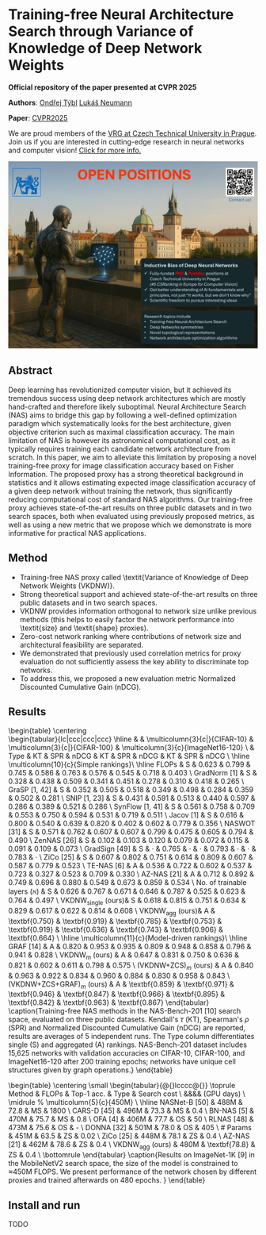 # Training-free Neural Architecture Search through Variance of Knowledge of Deep Network Weights

**Official repository of the paper presented at CVPR 2025**

**Authors**: [Ondřej Týbl](https://fel.cvut.cz/en/faculty/people/33156-ondrej-tybl) [Lukáš Neumann](https://cmp.felk.cvut.cz/~neumann/projects.html)

**Paper**: [CVPR2025](https://openaccess.thecvf.com/content/CVPR2025/papers/Tybl_Training-free_Neural_Architecture_Search_through_Variance_of_Knowledge_of_Deep_CVPR_2025_paper.pdf)

We are proud members of the [VRG at Czech Technical University in Prague](https://vrg.fel.cvut.cz). Join us if you are interested in cutting-edge research in neural networks and computer vision! [Click for more info.](https://cmp.felk.cvut.cz/~neumann/projects.html)

![Open positions](positions.png)

## Abstract

Deep learning has revolutionized computer vision, but it achieved its tremendous success using deep network architectures which are mostly hand-crafted and therefore
likely suboptimal. Neural Architecture Search (NAS) aims
to bridge this gap by following a well-defined optimization
paradigm which systematically looks for the best architecture, given objective criterion such as maximal classification accuracy. The main limitation of NAS is however its
astronomical computational cost, as it typically requires
training each candidate network architecture from scratch.
In this paper, we aim to alleviate this limitation by
proposing a novel training-free proxy for image classification accuracy based on Fisher Information. The proposed
proxy has a strong theoretical background in statistics and
it allows estimating expected image classification accuracy
of a given deep network without training the network, thus
significantly reducing computational cost of standard NAS
algorithms.
Our training-free proxy achieves state-of-the-art results
on three public datasets and in two search spaces, both
when evaluated using previously proposed metrics, as well
as using a new metric that we propose which we demonstrate is more informative for practical NAS applications.

## Method
- Training-free NAS proxy called \textit{Variance of Knowledge of Deep Network Weights (VKDNW)}.
- Strong theoretical support and achieved state-of-the-art results on three public datasets and in two search spaces.
- VKDNW provides information orthogonal to network size unlike previous methods (this helps to easily factor the network performance into \textit{size} and \textit{shape} proxies).
- Zero-cost network ranking where contributions of network size and architectural feasibility are separated.
- We demonstrated that previously used correlation metrics for proxy evaluation do not sufficiently assess the key ability to discriminate top networks.
- To address this, we proposed a new evaluation metric Normalized Discounted Cumulative Gain (nDCG).

## Results

\begin{table}
    \centering    
\begin{tabular}{lc|ccc|ccc|ccc}
\hline
 & & \multicolumn{3}{c|}{CIFAR-10} & \multicolumn{3}{c|}{CIFAR-100} & \multicolumn{3}{c}{ImageNet16-120} \\
 & Type & KT & SPR & $\text{nDCG}$ & KT & SPR & $\text{nDCG}$ & KT & SPR & $\text{nDCG}$ \\
 \hline
 \multicolumn{10}{c}{Simple rankings}\\
 \hline
FLOPs & S & 0.623 & 0.799 & 0.745 & 0.586 & 0.763 & 0.576 & 0.545 & 0.718 & 0.403 \\
GradNorm [1] & S  & 0.328 & 0.438 & 0.509 & 0.341 & 0.451 & 0.278 & 0.310 & 0.418 & 0.265 \\
GraSP [1, 42] & S  & 0.352 & 0.505 & 0.518 & 0.349 & 0.498 & 0.284 & 0.359 & 0.502 & 0.281 \\
SNIP [1, 23] & S  & 0.431 & 0.591 & 0.513 & 0.440 & 0.597 & 0.286 & 0.389 & 0.521 & 0.286 \\
SynFlow [1, 41] & S  & 0.561 & 0.758 & 0.709 & 0.553 & 0.750 & 0.594 & 0.531 & 0.719 & 0.511 \\
Jacov [1] & S  & 0.616 & 0.800 & 0.540 & 0.639 & 0.820 & 0.402 & 0.602 & 0.779 & 0.356 \\
NASWOT [31] & S  & 0.571 & 0.762 & 0.607 & 0.607 & 0.799 & 0.475 & 0.605 & 0.794 & 0.490 \\
ZenNAS [26] & S  & 0.102 & 0.103 & 0.120 & 0.079 & 0.072 & 0.115 & 0.091 & 0.109 & 0.073 \\
GradSign [49] & S  & $\cdot$ & 0.765 & $\cdot$ & $\cdot$ & 0.793 & $\cdot$ & $\cdot$ & 0.783 & $\cdot$ \\
ZiCo [25] & S  & 0.607 & 0.802 & 0.751 & 0.614 & 0.809 & 0.607 & 0.587 & 0.779 & 0.523 \\
TE-NAS [6] & A  & 0.536 & 0.722 & 0.602 & 0.537 & 0.723 & 0.327 & 0.523 & 0.709 & 0.330 \\
AZ-NAS [21] & A  & 0.712 & 0.892 & 0.749 & 0.696 & 0.880 & 0.549 & 0.673 & 0.859 & 0.534 \\
No. of trainable layers ($\aleph$) & S & 0.626 & 0.767 & 0.671 & 0.646 & 0.787 & 0.525 & 0.623 & 0.764 & 0.497 \\
$\text{VKDNW}_{\text{single}}$ (ours)& S  & 0.618 & 0.815 & 0.751 & 0.634 & 0.829 & 0.617 & 0.622 & 0.814 & 0.608 \\
$\text{VKDNW}_{\text{agg}}$ (ours)& A  & \textbf{0.750} & \textbf{0.919} & \textbf{0.785} & \textbf{0.753} & \textbf{0.919} & \textbf{0.636} & \textbf{0.743} & \textbf{0.906} & \textbf{0.664} \\
 \hline
 \multicolumn{11}{c}{Model-driven rankings}\\
 \hline
GRAF [14] & A & 0.820 & 0.953 & 0.935 & 0.809 & 0.948 & 0.858 & 0.796 & 0.941 & 0.828 \\
$\text{VKDNW}_{m}$ (ours) & A & 0.647 & 0.831 & 0.750 & 0.636 & 0.821 & 0.602 & 0.611 & 0.798 & 0.575 \\
$\text{(VKDNW+ZCS)}_{m}$ (ours) & A & 0.840 & 0.963 & 0.922 & 0.834 & 0.960 & 0.884 & 0.830 & 0.958 & 0.843 \\
$\text{(VKDNW+ZCS+GRAF)}_{m}$ (ours) & A & \textbf{0.859} & \textbf{0.971} & \textbf{0.946} & \textbf{0.847} & \textbf{0.966} & \textbf{0.895} & \textbf{0.842} & \textbf{0.963} & \textbf{0.867}
\end{tabular}
\caption{Training-free NAS methods in the NAS-Bench-201 [10] search space, evaluated on three public datasets. Kendall's $\tau$ (KT), Spearman's $\rho$ (SPR) and Normalized Discounted Cumulative Gain ($\text{nDCG}$) are reported, results are averages of 5 independent runs. The Type column differentiates single (S) and aggregated (A) rankings. NAS-Bench-201 dataset includes 15,625 networks with validation accuracies on CIFAR-10, CIFAR-100, and ImageNet16-120 after 200 training epochs; networks have unique cell structures given by graph operations.}
\end{table}

\begin{table}
  \centering
  \small
  \begin{tabular}{@{}lcccc@{}}
    \toprule
    Method & FLOPs & Top-1 acc. & Type & Search cost \\
    &&&& (GPU days) \\
    \midrule
    % \multicolumn{5}{c}{450M} \\  \hline
NASNet-B [50] & 488M & 72.8 & MS & 1800 \\
CARS-D [45] & 496M & 73.3 & MS & 0.4 \\
BN-NAS [5] & 470M & 75.7 & MS & 0.8 \\
OFA [4] & 406M & 77.7 & OS & 50 \\
RLNAS [48] & 473M & 75.6 & OS & - \\
DONNA [32] & 501M & 78.0 & OS & 405 \\
\# Params & 451M & 63.5 & ZS & 0.02 \\
ZiCo [25] & 448M & 78.1 & ZS & 0.4 \\
AZ-NAS [21] & 462M & 78.6 & ZS & 0.4 \\
$\text{VKDNW}_{\text{agg}}$ (ours) & 480M & \textbf{78.8} & ZS & 0.4 \\
    \bottomrule
  \end{tabular}
  \caption{Results on ImageNet-1K [9] in the MobileNetV2 search space, the size of the model is constrained to $\approx$450M FLOPS. We present performance of the network chosen by different proxies and trained afterwards on 480 epochs.
  }
\end{table}

## Install and run

TODO
